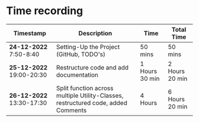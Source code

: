 # Time recording

| **Timestamp**              | **Description**                                                                   | **Time**       | **Total** Time |
|----------------------------|-----------------------------------------------------------------------------------|----------------|----------------|
| **24-12-2022** 7:50-8:40   | Setting-Up the Project (GitHub, TODO's)                                           | 50 mins        | 50 mins        |
| **25-12-2022** 19:00-20:30 | Restructure code and add documentation                                            | 1 Hours 30 min | 2 Hours 20 min |
| **26-12-2022** 13:30-17:30 | Split function across multiple Utility-Classes, restructured code, added Comments | 4 Hours        | 6 Hours 20 min |